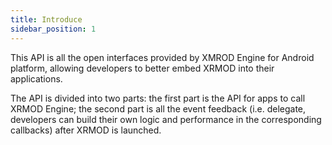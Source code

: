 ```yaml
---
title: Introduce
sidebar_position: 1
---
```


This API is all the open interfaces provided by XMROD Engine for Android platform, allowing developers to better embed XRMOD into their applications.

The API is divided into two parts: the first part is the API for apps to call XRMOD Engine; the second part is all the event feedback (i.e. delegate, developers can build their own logic and performance in the corresponding callbacks) after XRMOD is launched.